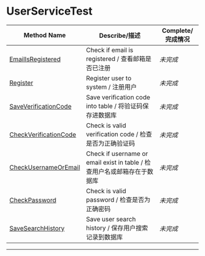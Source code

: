 # UserServiceTest
| Method Name                                       | Describe/描述                                                            | Complete/完成情况 |
| ------------------------------------------------- | ------------------------------------------------------------------------ | ----------------- |
| [EmailIsRegistered](#email-is-registered)         | Check if email is registered / 查看邮箱是否已注册                        | *未完成*          |
| [Register](#register)                             | Register user to system / 注册用户                                       | *未完成*          |
| [SaveVerificationCode](#save-verification-code)   | Save verification code into table / 将验证码保存进数据库                 | *未完成*          |
| [CheckVerificationCode](#check-verification-code) | Check is valid verification code / 检查是否为正确验证码                  | *未完成*          |
| [CheckUsernameOrEmail](#check-username-or-email)  | Check if username or email exist in table / 检查用户名或邮箱存在于数据库 | *未完成*          |
| [CheckPassword](#check-password)                  | Check is valid password / 检查是否为正确密码                             | *未完成*          |
| [SaveSearchHistory](#save-search-history)         | Save user search history / 保存用户搜索记录到数据库                      | *未完成*              |

---

